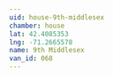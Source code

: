 ```yaml
---
uid: house-9th-middlesex
chamber: house
lat: 42.4085353
lng: -71.2665578
name: 9th Middlesex
van_id: 068
---
```

